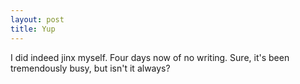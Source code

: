 ```yaml
---
layout: post
title: Yup
---
```


I did indeed jinx myself. Four days now of no writing. Sure, it's been tremendously busy, but isn't it always? 